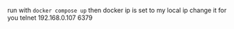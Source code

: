run with `docker compose up`
then
docker ip is set to my local ip change it for you 
telnet 192.168.0.107 6379
